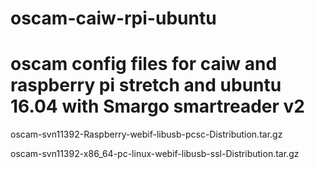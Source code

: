 # oscam-caiw-rpi-ubuntu
# oscam config files for caiw and raspberry pi stretch and ubuntu 16.04 with Smargo smartreader v2

oscam-svn11392-Raspberry-webif-libusb-pcsc-Distribution.tar.gz

oscam-svn11392-x86_64-pc-linux-webif-libusb-ssl-Distribution.tar.gz

